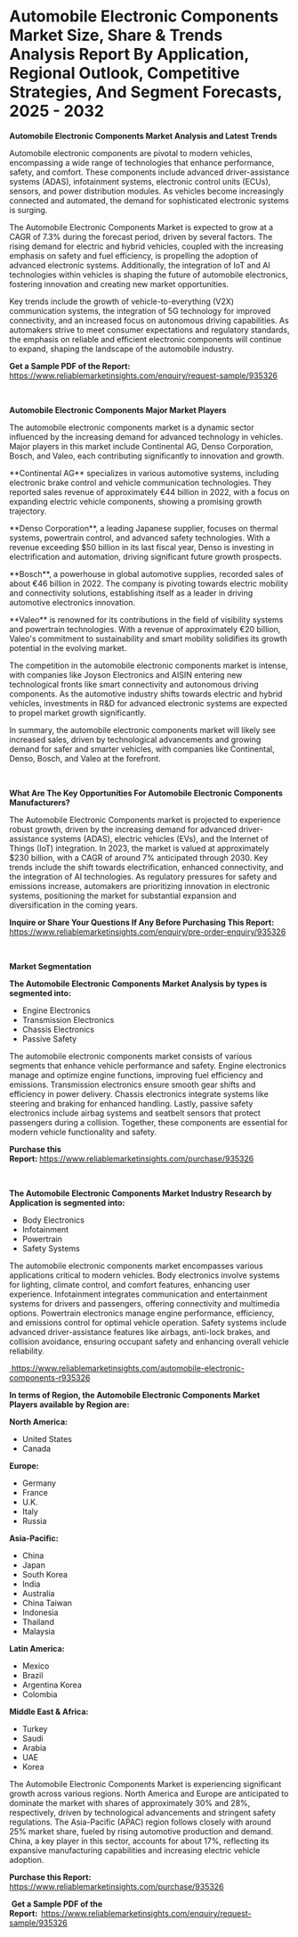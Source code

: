 <p><h1>Automobile Electronic Components Market Size, Share & Trends Analysis Report By Application, Regional Outlook, Competitive Strategies, And Segment Forecasts, 2025 - 2032</h1></p><p><strong>Automobile Electronic Components Market Analysis and Latest Trends</strong></p>
<p><p>Automobile electronic components are pivotal to modern vehicles, encompassing a wide range of technologies that enhance performance, safety, and comfort. These components include advanced driver-assistance systems (ADAS), infotainment systems, electronic control units (ECUs), sensors, and power distribution modules. As vehicles become increasingly connected and automated, the demand for sophisticated electronic systems is surging.</p><p>The Automobile Electronic Components Market is expected to grow at a CAGR of 7.3% during the forecast period, driven by several factors. The rising demand for electric and hybrid vehicles, coupled with the increasing emphasis on safety and fuel efficiency, is propelling the adoption of advanced electronic systems. Additionally, the integration of IoT and AI technologies within vehicles is shaping the future of automobile electronics, fostering innovation and creating new market opportunities.</p><p>Key trends include the growth of vehicle-to-everything (V2X) communication systems, the integration of 5G technology for improved connectivity, and an increased focus on autonomous driving capabilities. As automakers strive to meet consumer expectations and regulatory standards, the emphasis on reliable and efficient electronic components will continue to expand, shaping the landscape of the automobile industry.</p></p>
<p><strong>Get a Sample PDF of the Report:&nbsp;</strong> <a href="https://www.reliablemarketinsights.com/enquiry/request-sample/935326?utm_campaign=3100&utm_medium=2&utm_source=Github&utm_content=ia&utm_term=18042025&utm_id=automobile-electronic-components">https://www.reliablemarketinsights.com/enquiry/request-sample/935326</a></p>
<p>&nbsp;</p>
<p><strong>Automobile Electronic Components Major Market Players</strong></p>
<p><p>The automobile electronic components market is a dynamic sector influenced by the increasing demand for advanced technology in vehicles. Major players in this market include Continental AG, Denso Corporation, Bosch, and Valeo, each contributing significantly to innovation and growth.</p><p>**Continental AG** specializes in various automotive systems, including electronic brake control and vehicle communication technologies. They reported sales revenue of approximately €44 billion in 2022, with a focus on expanding electric vehicle components, showing a promising growth trajectory.</p><p>**Denso Corporation**, a leading Japanese supplier, focuses on thermal systems, powertrain control, and advanced safety technologies. With a revenue exceeding $50 billion in its last fiscal year, Denso is investing in electrification and automation, driving significant future growth prospects.</p><p>**Bosch**, a powerhouse in global automotive supplies, recorded sales of about €46 billion in 2022. The company is pivoting towards electric mobility and connectivity solutions, establishing itself as a leader in driving automotive electronics innovation.</p><p>**Valeo** is renowned for its contributions in the field of visibility systems and powertrain technologies. With a revenue of approximately €20 billion, Valeo's commitment to sustainability and smart mobility solidifies its growth potential in the evolving market.</p><p>The competition in the automobile electronic components market is intense, with companies like Joyson Electronics and AISIN entering new technological fronts like smart connectivity and autonomous driving components. As the automotive industry shifts towards electric and hybrid vehicles, investments in R&D for advanced electronic systems are expected to propel market growth significantly.</p><p>In summary, the automobile electronic components market will likely see increased sales, driven by technological advancements and growing demand for safer and smarter vehicles, with companies like Continental, Denso, Bosch, and Valeo at the forefront.</p></p>
<p>&nbsp;</p>
<p><strong>What Are The Key Opportunities For Automobile Electronic Components Manufacturers?</strong></p>
<p><p>The Automobile Electronic Components market is projected to experience robust growth, driven by the increasing demand for advanced driver-assistance systems (ADAS), electric vehicles (EVs), and the Internet of Things (IoT) integration. In 2023, the market is valued at approximately $230 billion, with a CAGR of around 7% anticipated through 2030. Key trends include the shift towards electrification, enhanced connectivity, and the integration of AI technologies. As regulatory pressures for safety and emissions increase, automakers are prioritizing innovation in electronic systems, positioning the market for substantial expansion and diversification in the coming years.</p></p>
<p><strong>Inquire or Share Your Questions If Any Before Purchasing This Report:</strong> <a href="https://www.reliablemarketinsights.com/enquiry/pre-order-enquiry/935326?utm_campaign=3100&utm_medium=2&utm_source=Github&utm_content=ia&utm_term=18042025&utm_id=automobile-electronic-components">https://www.reliablemarketinsights.com/enquiry/pre-order-enquiry/935326</a></p>
<p>&nbsp;</p>
<p><strong>Market Segmentation</strong></p>
<p><strong>The Automobile Electronic Components Market Analysis by types is segmented into:</strong></p>
<p><ul><li>Engine Electronics</li><li>Transmission Electronics</li><li>Chassis Electronics</li><li>Passive Safety</li></ul></p>
<p><p>The automobile electronic components market consists of various segments that enhance vehicle performance and safety. Engine electronics manage and optimize engine functions, improving fuel efficiency and emissions. Transmission electronics ensure smooth gear shifts and efficiency in power delivery. Chassis electronics integrate systems like steering and braking for enhanced handling. Lastly, passive safety electronics include airbag systems and seatbelt sensors that protect passengers during a collision. Together, these components are essential for modern vehicle functionality and safety.</p></p>
<p><strong>Purchase this Report:&nbsp;</strong><a href="https://www.reliablemarketinsights.com/purchase/935326?utm_campaign=3100&utm_medium=2&utm_source=Github&utm_content=ia&utm_term=18042025&utm_id=automobile-electronic-components">https://www.reliablemarketinsights.com/purchase/935326</a></p>
<p>&nbsp;</p>
<p><strong>The Automobile Electronic Components Market Industry Research by Application is segmented into:</strong></p>
<p><ul><li>Body Electronics</li><li>Infotainment</li><li>Powertrain</li><li>Safety Systems</li></ul></p>
<p><p>The automobile electronic components market encompasses various applications critical to modern vehicles. Body electronics involve systems for lighting, climate control, and comfort features, enhancing user experience. Infotainment integrates communication and entertainment systems for drivers and passengers, offering connectivity and multimedia options. Powertrain electronics manage engine performance, efficiency, and emissions control for optimal vehicle operation. Safety systems include advanced driver-assistance features like airbags, anti-lock brakes, and collision avoidance, ensuring occupant safety and enhancing overall vehicle reliability.</p></p>
<p><a href="https://www.reliablemarketinsights.com/automobile-electronic-components-r935326?utm_campaign=3100&utm_medium=2&utm_source=Github&utm_content=ia&utm_term=18042025&utm_id=automobile-electronic-components">&nbsp;https://www.reliablemarketinsights.com/automobile-electronic-components-r935326</a></p>
<p><strong>In terms of Region, the Automobile Electronic Components Market Players available by Region are:</strong></p>
<p>
    <p> <strong> North America: </strong>
        <ul>
            <li>United States</li>
            <li>Canada</li>
        </ul>
        </p> 
    <p> <strong> Europe: </strong>
        <ul>
            <li>Germany</li>
            <li>France</li>
            <li>U.K.</li>
            <li>Italy</li>
            <li>Russia</li>
        </ul>
        </p> 
    <p> <strong> Asia-Pacific: </strong>
        <ul>
            <li>China</li>
            <li>Japan</li>
            <li>South Korea</li>
            <li>India</li>
            <li>Australia</li>
            <li>China Taiwan</li>
            <li>Indonesia</li>
            <li>Thailand</li>
            <li>Malaysia</li>
        </ul>
        </p> 
    <p> <strong> Latin America: </strong>
        <ul>
            <li>Mexico</li>
            <li>Brazil</li>
            <li>Argentina Korea</li>
            <li>Colombia</li>
        </ul>
        </p> 
    <p> <strong> Middle East & Africa: </strong>
        <ul>
            <li>Turkey</li>
            <li>Saudi</li>
            <li>Arabia</li>
            <li>UAE</li>
            <li>Korea</li>
        </ul>
    </p>
    </p>
<p><p>The Automobile Electronic Components Market is experiencing significant growth across various regions. North America and Europe are anticipated to dominate the market with shares of approximately 30% and 28%, respectively, driven by technological advancements and stringent safety regulations. The Asia-Pacific (APAC) region follows closely with around 25% market share, fueled by rising automotive production and demand. China, a key player in this sector, accounts for about 17%, reflecting its expansive manufacturing capabilities and increasing electric vehicle adoption.</p></p>
<p><strong>Purchase this Report: </strong><a href="https://www.reliablemarketinsights.com/purchase/935326?utm_campaign=3100&utm_medium=2&utm_source=Github&utm_content=ia&utm_term=18042025&utm_id=automobile-electronic-components">https://www.reliablemarketinsights.com/purchase/935326</a></p>
<p>&nbsp;<strong>Get a Sample PDF of the Report:&nbsp;&nbsp;</strong><a href="https://www.reliablemarketinsights.com/enquiry/request-sample/935326?utm_campaign=3100&utm_medium=2&utm_source=Github&utm_content=ia&utm_term=18042025&utm_id=automobile-electronic-components">https://www.reliablemarketinsights.com/enquiry/request-sample/935326</a></p>
<p><strong></strong></p>
<p><p></p><p></p><p></p></p>